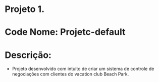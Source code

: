 # Projeto 1. 
# Code Nome: Projetc-default

# Descrição:
 - Projeto desenvolvido com intuito de criar um sistema de controle de negociações com clientes do vacation club Beach Park.
